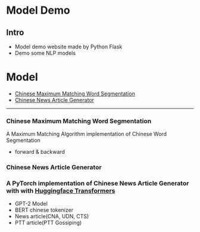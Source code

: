 # Model Demo

## Intro

- Model demo website made by Python Flask
- Demo some NLP models


# Model
*   [Chinese Maximum Matching Word Segmentation](#1)
*   [Chinese News Article Generator](#2)

------

<h3 id=1> Chinese Maximum Matching Word Segmentation</h3>

A Maximum Matching Algorithm implementation of Chinese Word Segmentation 

- forward & backward

<h3 id=2>Chinese News Article Generator</h3>

### A PyTorch implementation of Chinese News Article Generator with with [Huggingface Transformers](https://github.com/huggingface/transformers)


- GPT-2 Model
- BERT chinese tokenizer
- News article(CNA, UDN, CTS)
- PTT article(PTT Gossiping)


